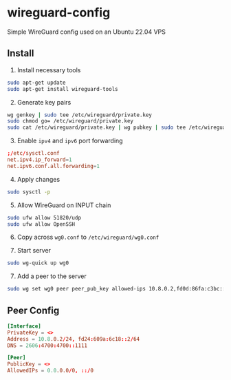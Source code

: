 # wireguard-config

Simple WireGuard config used on an Ubuntu 22.04 VPS

## Install

1. Install necessary tools

```sh
sudo apt-get update
sudo apt-get install wireguard-tools
```

2. Generate key pairs

```sh
wg genkey | sudo tee /etc/wireguard/private.key
sudo chmod go= /etc/wireguard/private.key
sudo cat /etc/wireguard/private.key | wg pubkey | sudo tee /etc/wireguard/public.key
```

3. Enable `ipv4` and `ipv6` port forwarding

```conf
;/etc/sysctl.conf
net.ipv4.ip_forward=1
net.ipv6.conf.all.forwarding=1
```

4. Apply changes

```sh
sudo sysctl -p
```

5. Allow WireGuard on INPUT chain

```sh
sudo ufw allow 51820/udp
sudo ufw allow OpenSSH
```

6. Copy across `wg0.conf` to `/etc/wireguard/wg0.conf`

6. Start server

```sh
sudo wg-quick up wg0
```

7. Add a peer to the server

```sh
sudo wg set wg0 peer peer_pub_key allowed-ips 10.8.0.2,fd0d:86fa:c3bc::2
```

## Peer Config

```conf
[Interface]
PrivateKey = <>
Address = 10.8.0.2/24, fd24:609a:6c18::2/64
DNS = 2606:4700:4700::1111

[Peer]
PublicKey = <>
AllowedIPs = 0.0.0.0/0, ::/0
```

